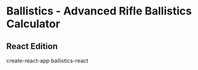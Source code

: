 # Ballistics - Advanced Rifle Ballistics Calculator

## React Edition
create-react-app ballistics-react